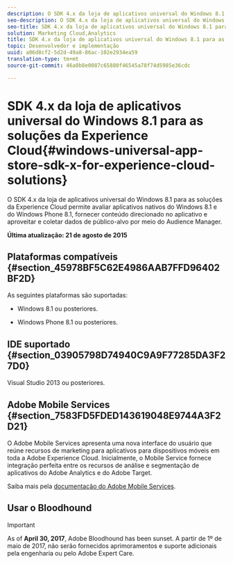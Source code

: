 ```yaml
---
description: O SDK 4.x da loja de aplicativos universal do Windows 8.1 para as soluções da Experience Cloud permite analisar aplicativos nativos do Windows 8.1 e do Windows Phone 8.1, fornecer conteúdo direcionado no aplicativo e aproveitar e coletar dados do público-alvo por meio do Audience Manager.
seo-description: O SDK 4.x da loja de aplicativos universal do Windows 8.1 para as soluções da Experience Cloud permite analisar aplicativos nativos do Windows 8.1 e do Windows Phone 8.1, fornecer conteúdo direcionado no aplicativo e aproveitar e coletar dados do público-alvo por meio do Audience Manager.
seo-title: SDK 4.x da loja de aplicativos universal do Windows 8.1 para as soluções da Experience Cloud
solution: Marketing Cloud,Analytics
title: SDK 4.x da loja de aplicativos universal do Windows 8.1 para as soluções da Experience Cloud
topic: Desenvolvedor e implementação
uuid: a06d8cf2-5d2d-49a8-86ac-102e2934ea59
translation-type: tm+mt
source-git-commit: 46a0b8e0087c65880f46545a78f74d5985e36cdc

---
```



# SDK 4.x da loja de aplicativos universal do Windows 8.1 para as soluções da Experience Cloud{#windows-universal-app-store-sdk-x-for-experience-cloud-solutions}

O SDK 4.x da loja de aplicativos universal do Windows 8.1 para as soluções da Experience Cloud permite avaliar aplicativos nativos do Windows 8.1 e do Windows Phone 8.1, fornecer conteúdo direcionado no aplicativo e aproveitar e coletar dados de público-alvo por meio do Audience Manager.

**Última atualização: 21 de agosto de 2015**

## Plataformas compatíveis {#section_45978BF5C62E4986AAB7FFD96402BF2D}

As seguintes plataformas são suportadas:

* Windows 8.1 ou posteriores.

* Windows Phone 8.1 ou posteriores.

## IDE suportado {#section_03905798D74940C9A9F77285DA3F27D0}

Visual Studio 2013 ou posteriores.

## Adobe Mobile Services {#section_7583FD5FDED143619048E9744A3F2D21}

O Adobe Mobile Services apresenta uma nova interface do usuário que reúne recursos de marketing para aplicativos para dispositivos móveis em toda a Adobe Experience Cloud. Inicialmente, o Mobile Service fornece integração perfeita entre os recursos de análise e segmentação de aplicativos do Adobe Analytics e do Adobe Target.

Saiba mais pela [documentação do Adobe Mobile Services](/help/using/home.md).

## Usar o Bloodhound

>[!IMPORTANT]
>
>As of **April 30, 2017**, Adobe Bloodhound has been
sunset. A partir de 1º de maio de 2017, não serão fornecidos aprimoramentos e suporte adicionais pela engenharia ou pelo Adobe Expert Care.
